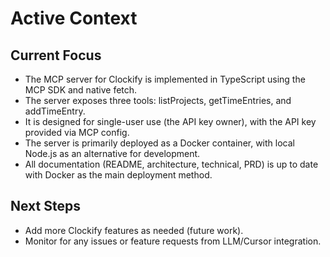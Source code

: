 # Active Context

## Current Focus
- The MCP server for Clockify is implemented in TypeScript using the MCP SDK and native fetch.
- The server exposes three tools: listProjects, getTimeEntries, and addTimeEntry.
- It is designed for single-user use (the API key owner), with the API key provided via MCP config.
- The server is primarily deployed as a Docker container, with local Node.js as an alternative for development.
- All documentation (README, architecture, technical, PRD) is up to date with Docker as the main deployment method.

## Next Steps
- Add more Clockify features as needed (future work).
- Monitor for any issues or feature requests from LLM/Cursor integration.
